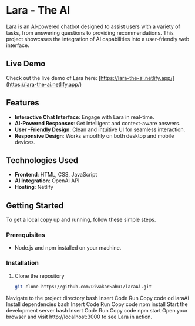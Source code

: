# Lara - The AI

Lara is an AI-powered chatbot designed to assist users with a variety of tasks, from answering questions to providing recommendations. This project showcases the integration of AI capabilities into a user-friendly web interface.

## Live Demo

Check out the live demo of Lara here: [https://lara-the-ai.netlify.app/](https://lara-the-ai.netlify.app/)

## Features

- **Interactive Chat Interface**: Engage with Lara in real-time.
- **AI-Powered Responses**: Get intelligent and context-aware answers.
- **User -Friendly Design**: Clean and intuitive UI for seamless interaction.
- **Responsive Design**: Works smoothly on both desktop and mobile devices.

## Technologies Used

- **Frontend**: HTML, CSS, JavaScript
- **AI Integration**: OpenAI API
- **Hosting**: Netlify

## Getting Started

To get a local copy up and running, follow these simple steps.

### Prerequisites

- Node.js and npm installed on your machine.

### Installation

1. Clone the repository
   ```bash
   git clone https://github.com/DivakarSahu1/laraAi.git
Navigate to the project directory
bash
Insert Code
Run
Copy code
cd laraAi
Install dependencies
bash
Insert Code
Run
Copy code
npm install
Start the development server
bash
Insert Code
Run
Copy code
npm start
Open your browser and visit http://localhost:3000 to see Lara in action.
